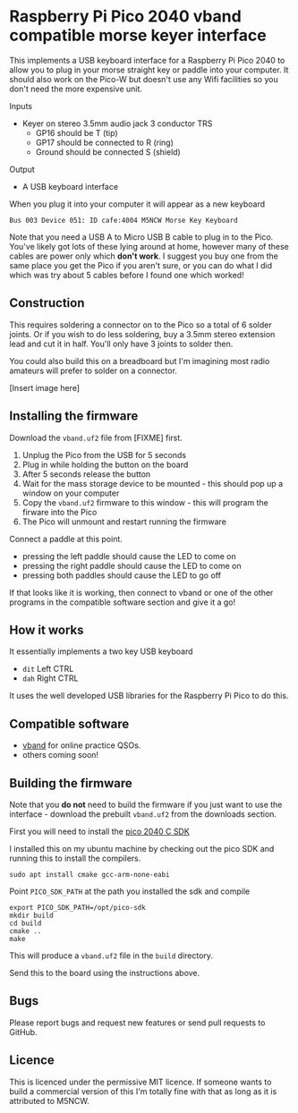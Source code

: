 # Raspberry Pi Pico 2040 vband compatible morse keyer interface

This implements a USB keyboard interface for a Raspberry Pi Pico 2040 to allow you to plug in your morse straight key or paddle into your computer. It should also work on the Pico-W but doesn't use any Wifi facilities so you don't need the more expensive unit.

Inputs

- Keyer on stereo 3.5mm audio jack 3 conductor TRS
    - GP16 should be T (tip)
    - GP17 should be connected to R (ring)
    - Ground should be connected S (shield)

Output

- A USB keyboard interface

When you plug it into your computer it will appear as a new keyboard

```
Bus 003 Device 051: ID cafe:4004 M5NCW Morse Key Keyboard
```

Note that you need a USB A to Micro USB B cable to plug in to the Pico. You've likely got lots of these lying around at home, however many of these cables are power only which **don't work**. I suggest you buy one from the same place you get the Pico if you aren't sure, or you can do what I did which was try about 5 cables before I found one which worked!

## Construction

This requires soldering a connector on to the Pico so a total of 6 solder joints. Or if you wish to do less soldering, buy a 3.5mm stereo extension lead and cut it in half. You'll only have 3 joints to solder then.

You could also build this on a breadboard but I'm imagining most radio amateurs will prefer to solder on a connector.

[Insert image here]

## Installing the firmware

Download the `vband.uf2` file from [FIXME] first.

1. Unplug the Pico from the USB for 5 seconds
2. Plug in while holding the button on the board
3. After 5 seconds release the button
4. Wait for the mass storage device to be mounted - this should pop up a window on your computer
5. Copy the `vband.uf2` firmware to this window - this will program the firware into the Pico
6. The Pico will unmount and restart running the firmware

Connect a paddle at this point.

- pressing the left paddle should cause the LED to come on
- pressing the right paddle should cause the LED to come on
- pressing both paddles should cause the LED to go off

If that looks like it is working, then connect to vband or one of the other programs in the compatible software section and give it a go!

## How it works

It essentially implements a two key USB keyboard

- `dit` Left CTRL
- `dah` Right CTRL

It uses the well developed USB libraries for the Raspberry Pi Pico to do this.

## Compatible software

- [vband](https://hamradio.solutions/vband/) for online practice QSOs.
- others coming soon!

## Building the firmware

Note that you **do not** need to build the firmware if you just want to use the interface - download the prebuilt `vband.uf2` from the downloads section.

First you will need to install the [pico 2040 C SDK](https://www.raspberrypi.com/documentation/microcontrollers/c_sdk.html)

I installed this on my ubuntu machine by checking out the pico SDK and running this to install the compilers.

```
sudo apt install cmake gcc-arm-none-eabi
```

Point `PICO_SDK_PATH` at the path you installed the sdk and compile

```
export PICO_SDK_PATH=/opt/pico-sdk
mkdir build
cd build
cmake ..
make
```

This will produce a `vband.uf2` file in the `build` directory.

Send this to the board using the instructions above.

## Bugs

Please report bugs and request new features or send pull requests to GitHub.

## Licence

This is licenced under the permissive MIT licence. If someone wants to build a commercial version of this I'm totally fine with that as long as it is attributed to M5NCW.
